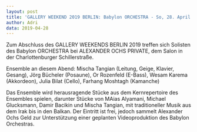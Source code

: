 ```yaml
---
layout: post
title: 'GALLERY WEEKEND 2019 BERLIN: Babylon ORCHESTRA - So, 28. April um 18 Uhr, ALEXANDER OCHS PRIVATE'
author: Adri
data: 2019-04-28
---
```


Zum Abschluss des GALLERY WEEKENDS BERLIN 2019 treffen sich Solisten des Babylon ORCHESTRA bei ALEXANDER OCHS PRIVATE, dem Salon in der Charlottenburger Schillerstraße. 

Ensemble an diesem Abend: 
Mischa Tangian (Leitung, Geige, Klavier, Gesang), Jörg Bücheler (Posaune), Or Rozenfeld (E-Bass), Wesam Karema (Akkordeon), Julia Bilat (Cello), Farhang Moshtagh (Kamanche)

Das Ensemble wird herausragende Stücke aus dem Kernrepertoire des Ensembles spielen, darunter Stücke von MAias Alyamani, Michael Glucksmann, Damir Bacikin und Mischa Tangian, mit traditioneller Musik aus dem Irak bis in den Balkan. Der Eintritt ist frei, jedoch sammelt Alexander Ochs Geld zur Unterstützung einer geplanten Videoproduktion des Babylon Orchestras.
